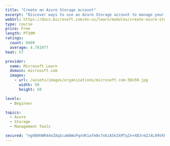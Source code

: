 ```yaml
---
title: "Create an Azure Storage account"
excerpt: "Discover ways to use an Azure Storage account to manage your data for billing, access, and storage location of your blobs, files, queues, and tables."
webUrl: https://docs.microsoft.com/en-us/learn/modules/create-azure-storage-account/
type: course
price: Free
length: PT30M
ratings:
  count: 9499
  average: 4.781977
heat: 57

provider:
  name: Microsoft Learn
  domain: microsoft.com
  images:
    - url: /assets/images/organizations/microsoft.com-50x50.jpg
      width: 50
      height: 50

levels:
  - Beginner

topics:
  - Azure
  - Storage
  - Management Tools

secured: "ng98HhWR44eZAqScaHAWuPqnVK1afm0x7sKzASkIkMTq1h+XB3rmZJ4L09VkMWu1PlPhcGnuJ0iYwK3j7pdgftv0vShtPMGl7vlwWTO2sTqNfLp1W/qdsIrhQUkFNIzKLZW6dRz3YDvsilEH0b8FTZYNnDdFUNG1BvivyddeUWCif6cGUb6DAdLgam9vF7LSEDsCoM8Z5LEGkth7eL1jU6X6J24zSS4x3WrMrBZja3fGQ+zsnK/NHsPg07dh6Jv1pYJbATkogsNOBTyjVPKbd4f9o5bvJoTax7Qyzq1uNpysXFr7xUffRRq2JBlMyVP5t1IeA7diar1Tci6yGTnCBJ+DIHpbY9RyyA/053p8aOeMH11TtgrzCk0/oRI+S+n7/9RHuU45yysDmz8R/kimdjb8+hfSPkqpPMeKmdQZyIg=;N1OdCGMKD6UBuDtwfFWwTg=="
---
```


